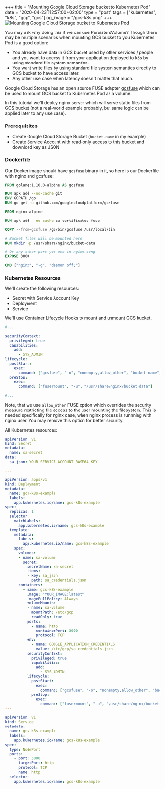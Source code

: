 +++
title = "Mounting Google Cloud Storage bucket to Kubernetes Pod"
date = "2020-04-23T12:57:00+02:00"
type = "post"
tags = ["kubernetes", "k8s", "gcp", "gcs"]
og_image = "/gcs-k8s.png"
+++
![Mounting Google Cloud Storage bucket to Kubernetes Pod](/gcs-k8s.png)

You may ask why doing this if we can use PersistentVolume? Though there may be multiple scenarios when mounting GCS bucket to you Kubernetes Pod is a good option:

- You already have data in GCS bucket used by other services / people and you want to access it from your application deployed to k8s by using standard file system semantics.
- You want write files by using standard file system semantics directly to GCS bucket to have access later.
- Any other use case when latency doesn't matter that much.

Google Cloud Storage has an open source FUSE adapter [gcsfuse](https://cloud.google.com/storage/docs/gcs-fuse) which can be used to mount GCS bucket to Kubernetes Pod as a volume.

In this tutorial we'll deploy nginx server which will serve static files from GCS bucket (not a real-world example probably, but same logic can be applied later to any use case).

### Prerequisites

- Create Google Cloud Storage Bucket (`bucket-name` in my example)
- Create Service Account with read-only access to this bucket and download key as JSON

### Dockerfile

Our Docker image should have `gcsfuse` binary in it, so here is our Dockerfile with nginx and gcsfuse:

```Dockerfile
FROM golang:1.10.0-alpine AS gcsfuse

RUN apk add --no-cache git
ENV GOPATH /go
RUN go get -u github.com/googlecloudplatform/gcsfuse

FROM nginx:alpine

RUN apk add --no-cache ca-certificates fuse

COPY --from=gcsfuse /go/bin/gcsfuse /usr/local/bin

# Bucket files will be mounted here
RUN mkdir -p /usr/share/nginx/bucket-data

# Or any other port you use in nginx.cong
EXPOSE 3000

CMD ["nginx", "-g", "daemon off;"]
```

### Kubernetes Resources

We'll create the following resources:

- Secret with Service Account Key
- Deployment
- Service

We'll use Container Lifecycle Hooks to mount and unmount GCS bucket.

```yaml
#...

securityContext:
  privileged: true
  capabilities:
    add:
      - SYS_ADMIN
lifecycle:
  postStart:
    exec:
      command: ["gcsfuse", "-o", "nonempty,allow_other", "bucket-name", "/usr/share/nginx/bucket-data"]
  preStop:
    exec:
      command: ["fusermount", "-u", "/usr/share/nginx/bucket-data"]

#...
```

Note, that we use `allow_other` FUSE option which overrides the security measure restricting file access to the user mounting the filesystem. This is needed specifically for nginx case, when nginx process is runnning with nginx user. You may remove this option for better security.

All Kubernetes resources:

```yaml
apiVersion: v1
kind: Secret
metadata:
  name: sa-secret
data:
  sa_json: YOUR_SERVICE_ACCOUNT_BASE64_KEY

---

apiVersion: apps/v1
kind: Deployment
metadata:
  name: gcs-k8s-example
  labels:
    app.kubernetes.io/name: gcs-k8s-example
spec:
  replicas: 1
  selector:
    matchLabels:
      app.kubernetes.io/name: gcs-k8s-example
  template:
    metadata:
      labels:
        app.kubernetes.io/name: gcs-k8s-example
    spec:
      volumes:
      - name: sa-volume
        secret:
          secretName: sa-secret
          items:
          - key: sa_json
            path: sa_credentials.json
      containers:
        - name: gcs-k8s-example
          image: "YOUR_IMAGE:latest"
          imagePullPolicy: Always
          volumeMounts:
          - name: sa-volume
            mountPath: /etc/gcp
            readOnly: true
          ports:
            - name: http
              containerPort: 3000
              protocol: TCP
          env:
            - name: GOOGLE_APPLICATION_CREDENTIALS
              value: /etc/gcp/sa_credentials.json
          securityContext:
            privileged: true
            capabilities:
              add:
                - SYS_ADMIN
          lifecycle:
            postStart:
              exec:
                command: ["gcsfuse", "-o", "nonempty,allow_other", "bucket-name", "/usr/share/nginx/bucket-data"]
            preStop:
              exec:
                command: ["fusermount", "-u", "/usr/share/nginx/bucket-data"]
---

apiVersion: v1
kind: Service
metadata:
  name: gcs-k8s-example
  labels:
    app.kubernetes.io/name: gcs-k8s-example
spec:
  type: NodePort
  ports:
    - port: 3000
      targetPort: http
      protocol: TCP
      name: http
  selector:
    app.kubernetes.io/name: gcs-k8s-example
```
